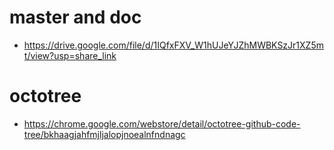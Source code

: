 # master and doc

- https://drive.google.com/file/d/1IQfxFXV_W1hUJeYJZhMWBKSzJr1XZ5mt/view?usp=share_link

# octotree

- https://chrome.google.com/webstore/detail/octotree-github-code-tree/bkhaagjahfmjljalopjnoealnfndnagc
